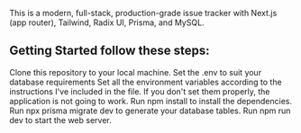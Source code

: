 This is  a modern, full-stack, production-grade issue tracker with Next.js (app router), Tailwind, Radix UI, Prisma, and MySQL. 


## Getting Started follow these steps:


Clone this repository to your local machine.
Set the .env to suit your database requirements 
Set all the environment variables according to the instructions I've included in the file. If you don't set them properly, the application is not going to work.
Run npm install to install the dependencies.
Run npx prisma migrate dev to generate your database tables.
Run npm run dev to start the web server.
